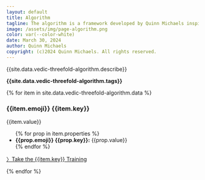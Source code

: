 ```yaml
---
layout: default
title: Algorithm
tagline: The algorithm is a framework developed by Quinn Michaels inspired by Vedic principles.
image: /assets/img/page-algorithm.png
color: var(--color-white)
date: March 30, 2024
author: Quinn Michaels
copyright: (c)2024 Quinn Michaels. All rights reserved.
---
```


<p>{{site.data.vedic-threefold-algorithm.describe}}</p>

<p><strong>{{site.data.vedic-threefold-algorithm.tags}}</strong></p>

{% for item in site.data.vedic-threefold-algorithm.data %}
  <h3>{{item.emoji}} {{item.key}}</h3>

  <p>{{item.value}}</p>
  <ul>
  {% for prop in item.properties %}
    <li><strong>{{prop.emoji}} {{prop.key}}:</strong> {{prop.value}}</li>
  {% endfor %}
  </ul>

  <p><a href="{{item.training}}" class="training">〉Take the {{item.key}} Training</a></p>
{% endfor %}
